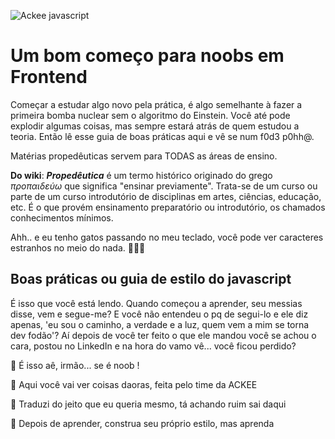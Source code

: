 ![Ackee javascript](img/ackee_javascript.jpeg)

# Um bom começo para noobs em Frontend
Começar a estudar algo novo pela prática, é algo semelhante à fazer a primeira bomba nuclear sem o algoritmo do Einstein.
Você até pode explodir algumas coisas, mas sempre estará atrás de quem estudou a teoria.
Então lê esse guia de boas práticas aqui e vê se num f0d3 p0hh@. 

Matérias propedêuticas servem para TODAS as áreas de ensino.

**Do wiki**: **_Propedêutica_** é um termo histórico originado do grego _προπαιδεύω_ que significa "ensinar previamente". Trata-se de um curso ou parte de um curso introdutório de disciplinas em artes, ciências, educação, etc. É o que provém ensinamento preparatório ou introdutório, os chamados conhecimentos mínimos. 

Ahh.. e eu tenho gatos passando no meu teclado, você pode ver caracteres estranhos no meio do nada. 🐾🐾🐾

## Boas práticas ou guia de estilo do javascript
É isso que você está lendo. Quando começou a aprender, seu messias disse, vem e segue-me?
E você não entendeu o pq de segui-lo e ele diz apenas, 'eu sou o caminho, a verdade e a luz,
quem vem a mim se torna dev fodão'?
Aí depois de você ter feito o que ele mandou você se achou o cara, postou no LinkedIn e na hora do vamo vê... você ficou perdido?

🐾 É isso aê, irmão... se é noob !

🐾 Aqui você vai ver coisas daoras, feita pelo time da ACKEE

🐾 Traduzi do jeito que eu queria mesmo, tá achando ruim sai daqui

🐾 Depois de aprender, construa seu próprio estilo, mas aprenda